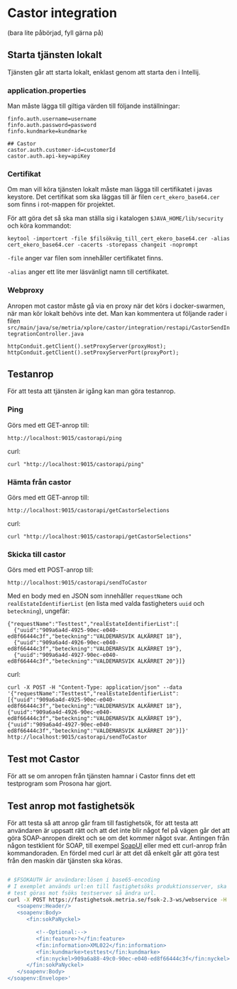 # Castor integration

(bara lite påbörjad, fyll gärna på)

## Starta tjänsten lokalt

Tjänsten går att starta lokalt, enklast genom att starta den i Intellij.

### application.properties

Man måste lägga till giltiga värden till följande inställningar:

````
finfo.auth.username=username
finfo.auth.password=password
finfo.kundmarke=kundmarke

## Castor
castor.auth.customer-id=customerId
castor.auth.api-key=apiKey
````

### Certifikat

Om man vill köra tjänsten lokalt måste man lägga till certifikatet i javas keystore. Det certifikat som ska läggas
till är filen `cert_ekero_base64.cer` som finns i rot-mappen för projektet.

För att göra det så ska man ställa sig i katalogen `$JAVA_HOME/lib/security` och köra
kommandot:

````
keytool -importcert -file $filsökväg_till_cert_ekero_base64.cer -alias cert_ekero_base64.cer -cacerts -storepass changeit -noprompt
````

`-file` anger var filen som innehåller certifikatet finns.

`-alias` anger ett lite mer läsvänligt namn till certifikatet.

### Webproxy

Anropen mot castor måste gå via en proxy när det körs i docker-swarmen, när man kör lokalt behövs inte det. Man kan
kommentera ut följande rader i filen `src/main/java/se/metria/xplore/castor/integration/restapi/CastorSendIntegrationController.java`

````
httpConduit.getClient().setProxyServer(proxyHost);
httpConduit.getClient().setProxyServerPort(proxyPort);
````

## Testanrop

För att testa att tjänsten är igång kan man göra testanrop.

### Ping

Görs med ett GET-anrop till:

    http://localhost:9015/castorapi/ping

curl:

    curl "http://localhost:9015/castorapi/ping"

### Hämta från castor

Görs med ett GET-anrop till:

    http://localhost:9015/castorapi/getCastorSelections

curl:

    curl "http://localhost:9015/castorapi/getCastorSelections"

### Skicka till castor

Görs med ett POST-anrop till:

    http://localhost:9015/castorapi/sendToCastor

Med en body med en JSON som innehåller `requestName` och `realEstateIdentifierList`
(en lista med valda fastigheters `uuid` och `beteckning`), ungefär:

````
{"requestName":"Testtest","realEstateIdentifierList":[
  {"uuid":"909a6a4d-4925-90ec-e040-ed8f66444c3f","beteckning":"VALDEMARSVIK ALKÄRRET 18"},
  {"uuid":"909a6a4d-4926-90ec-e040-ed8f66444c3f","beteckning":"VALDEMARSVIK ALKÄRRET 19"},
  {"uuid":"909a6a4d-4927-90ec-e040-ed8f66444c3f","beteckning":"VALDEMARSVIK ALKÄRRET 20"}]} 
````

curl:

````
curl -X POST -H "Content-Type: application/json" --data '{"requestName":"Testtest","realEstateIdentifierList":[{"uuid":"909a6a4d-4925-90ec-e040-ed8f66444c3f","beteckning":"VALDEMARSVIK ALKÄRRET 18"}, {"uuid":"909a6a4d-4926-90ec-e040-ed8f66444c3f","beteckning":"VALDEMARSVIK ALKÄRRET 19"}, {"uuid":"909a6a4d-4927-90ec-e040-ed8f66444c3f","beteckning":"VALDEMARSVIK ALKÄRRET 20"}]}'  http://localhost:9015/castorapi/sendToCastor
````

## Test mot Castor

För att se om anropen från tjänsten hamnar i Castor finns det ett testprogram
som Prosona har gjort. 

## Test anrop mot fastighetsök

För att testa så att anrop går fram till fastighetsök, för att testa att användaren är uppsatt rätt och att det inte blir något fel på vägen går det att göra SOAP-anropen direkt och se om det kommer något svar. Antingen från någon testklient för SOAP, till exempel [SoapUI](https://www.soapui.org/tools/soapui/) eller med ett curl-anrop från kommandoraden. En fördel med curl är att det då enkelt går att göra test från den maskin där tjänsten ska köras.

````bash

# $FSOKAUTH är användare:lösen i base65-encoding
# I exemplet används url:en till fastighetsöks produktionsserver, ska
# test göras mot fsöks testserver så ändra url.
curl -X POST https://fastighetsok.metria.se/fsok-2.3-ws/webservice -H 'Content-Type: text/xml' -H 'SOAPAction:' -H 'Authorization: Basic $FSOKAUTH' -d '<soapenv:Envelope xmlns:soapenv="http://schemas.xmlsoap.org/soap/envelope/" xmlns:fin="http://www.metria.com/finfo/data/finfodatamodell">
   <soapenv:Header/>
   <soapenv:Body>
      <fin:sokPaNyckel>

         <!--Optional:-->
         <fin:feature>?</fin:feature>
         <fin:information>XML022</fin:information>
         <fin:kundmarke>testtest</fin:kundmarke>
         <fin:nyckel>909a6a88-49c0-90ec-e040-ed8f66444c3f</fin:nyckel>
      </fin:sokPaNyckel>
   </soapenv:Body>
</soapenv:Envelope>'
````
